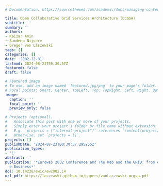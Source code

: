```yaml
---
# Documentation: https://sourcethemes.com/academic/docs/managing-content/

title: Open Collaborative Grid Services Architecture (OCGSA)
subtitle: ''
summary: ''
authors:
- Kaizar Amin
- Sandeep Nijsure
- Gregor von Laszewski
tags: []
categories: []
date: '2002-12-01'
lastmod: 2024-08-23T00:30:57Z
featured: false
draft: false

# Featured image
# To use, add an image named `featured.jpg/png` to your page's folder.
# Focal points: Smart, Center, TopLeft, Top, TopRight, Left, Right, BottomLeft, Bottom, BottomRight.
image:
  caption: ''
  focal_point: ''
  preview_only: false

# Projects (optional).
#   Associate this post with one or more of your projects.
#   Simply enter your project's folder or file name without extension.
#   E.g. `projects = ["internal-project"]` references `content/project/deep-learning/index.md`.
#   Otherwise, set `projects = []`.
projects: []
publishDate: '2024-08-23T00:30:57.295255Z'
publication_types:
- '1'
abstract: ''
publication: '*Euroweb 2002 Conference and The Web and the GRID: from e-Science to
  e-Business*'
doi: 10.14236/ewic/ew2002.14
url_pdf: https://laszewski.github.io/papers/vonLaszewski-ocgsa.pdf
---
```

